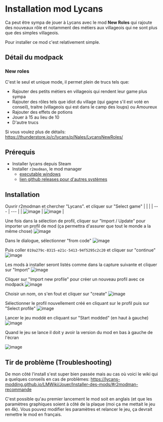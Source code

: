 # Installation mod Lycans
Ca peut être sympa de jouer à Lycans avec le mod **New Roles** qui rajoute des nouveaux rôle et notamment des métiers aux villageois qui ne sont plus que des simples villageois.

Pour installer ce mod c'est relativement simple.

## Détail du modpack
### New roles
C'est le seul et unique mode, il permet plein de trucs tels que:
- Rajouter des petits métiers en villageois qui rendent leur game plus sympa
- Rajouter des rôles tels que idiot du village (qui gagne s'il est voté en conseil), traitre (villageois qui est dans le camp des loups) ou Amoureux
- Rajouter des effets de potions
- Jouer à 15 au lieu de 10
- D'autre trucs

Si vous voulez plus de détails:
https://thunderstore.io/c/lycans/p/Nales/LycansNewRoles/

## Prérequis
- Installer lycans depuis Steam
- Installer `r2modman`, le mod manager
	- [executable windows](https://github.com/ebkr/r2modmanPlus/releases/download/v3.1.56/r2modman-Setup-3.1.56.exe)
	- [lien github releases pour d'autres systèmes](https://github.com/ebkr/r2modmanPlus/releases)


## Installation
Ouvrir r2modman et chercher "Lycans". et cliquer sur "Select game"
| | |
| --- | --- |
| ![image](https://github.com/user-attachments/assets/160969ef-a651-49ff-affd-68b4468d24b0) | ![image](https://github.com/user-attachments/assets/ed2e3989-edb7-46aa-a19f-83252ef44c81) |


Une fois dans la sélection de profil, cliquer sur "Import / Update" pour importer un profil de mod (ça permettra d'assurer que tout le monde a la même chose)
![image](https://github.com/user-attachments/assets/394d4759-1fa4-4f48-b083-fb6ed7b1d385)

Dans le dialogue, sélectionner "from code"
![image](https://github.com/user-attachments/assets/b8d5a31d-46e2-4b93-a5ee-8f90e5d0b8e9)

Puis coller `019a279c-8315-e21c-5413-94f5295c2c20` et cliquer sur "continue"
![image](https://github.com/user-attachments/assets/c0ab3868-0dfc-492f-baaf-903ba9eea8ad)

Les mods à installer seront listés comme dans la capture suivante et cliquer sur "Import"
![image](https://github.com/user-attachments/assets/1c947b34-0161-433f-9df0-e3fabeb36d15)

Cliquer sur "Import new profile" pour créer un nouveau profil avec ce modpack
![image](https://github.com/user-attachments/assets/5028947a-3ac9-434b-abff-9b90d2f187d4)

Choisir un nom, on s'en fout et cliquer sur "create"
![image](https://github.com/user-attachments/assets/76fe2865-d6e4-48b8-9fd9-b39d28dc1e6b)

Sélectionner le profil nouvellement créé en cliquant sur le profil puis sur "Select profile"
![image](https://github.com/user-attachments/assets/1c81e1df-8852-4dcf-9002-3bfd6e54f926)

Lancer le jeu moddé en cliquant sur "Start modded" (en haut à gauche)
![image](https://github.com/user-attachments/assets/48b3c039-3bda-4543-b9f4-f26ad9d19a0d)

Quand le jeu se lance il doit y avoir la version du mod en bas à gauche de l'écran

![image](https://github.com/user-attachments/assets/c6153ecb-2d08-489c-8634-a3fb1ec047b8)

## Tir de problème (Troubleshooting)
De mon côté l'install s'est super bien passée mais au cas où voici le wiki qui a quelques conseils en cas de problèmes: https://lycans-modding.github.io/LMWiki/Jouer/Installer-des-mods/#r2modman-recommande

C'est possible qu'au premier lancement le mod soit en anglais (et que les paramètres graphiques soient à côté de la plaque (moi ça me mettait le jeu en 4k). Vous pouvez modifier les paramètres et relancer le jeu, ça devrait remettre le mod en français.
